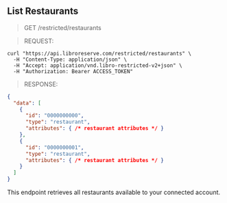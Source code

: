 ## List Restaurants

> <span class="method get">GET</span> /restricted/restaurants

> REQUEST:

```shell
curl "https://api.libroreserve.com/restricted/restaurants" \
  -H "Content-Type: application/json" \
  -H "Accept: application/vnd.libro-restricted-v2+json" \
  -H "Authorization: Bearer ACCESS_TOKEN"
```



> RESPONSE:

```json
{
  "data": [
    {
      "id": "0000000000",
      "type": "restaurant",
      "attributes": { /* restaurant attributes */ }
    },
    {
      "id": "0000000001",
      "type": "restaurant",
      "attributes": { /* restaurant attributes */ }
    }
  ]
}
```

This endpoint retrieves all restaurants available to your connected account.
